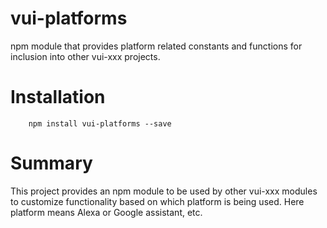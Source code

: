 # vui-platforms

npm module that provides platform related constants and functions for inclusion
into other vui-xxx projects.

# Installation

```shell
	npm install vui-platforms --save
```

# Summary

This project provides an npm module to be used by other vui-xxx modules to
customize functionality based on which platform is being used.  Here platform
means Alexa or Google assistant, etc.
